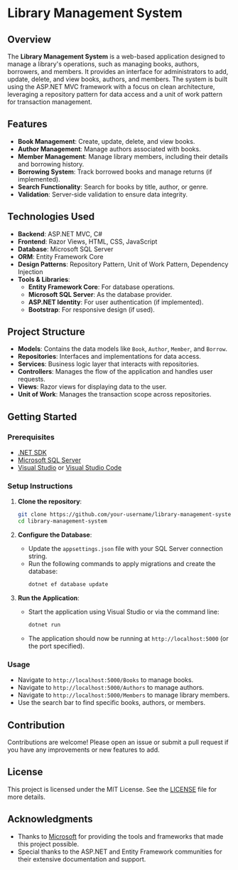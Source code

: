 # Library Management System

## Overview

The **Library Management System** is a web-based application designed to manage a library's operations, such as managing books, authors, borrowers, and members. It provides an interface for administrators to add, update, delete, and view books, authors, and members. The system is built using the ASP.NET MVC framework with a focus on clean architecture, leveraging a repository pattern for data access and a unit of work pattern for transaction management.

## Features

- **Book Management**: Create, update, delete, and view books.
- **Author Management**: Manage authors associated with books.
- **Member Management**: Manage library members, including their details and borrowing history.
- **Borrowing System**: Track borrowed books and manage returns (if implemented).
- **Search Functionality**: Search for books by title, author, or genre.
- **Validation**: Server-side validation to ensure data integrity.

## Technologies Used

- **Backend**: ASP.NET MVC, C#
- **Frontend**: Razor Views, HTML, CSS, JavaScript
- **Database**: Microsoft SQL Server
- **ORM**: Entity Framework Core
- **Design Patterns**: Repository Pattern, Unit of Work Pattern, Dependency Injection
- **Tools & Libraries**: 
  - **Entity Framework Core**: For database operations.
  - **Microsoft SQL Server**: As the database provider.
  - **ASP.NET Identity**: For user authentication (if implemented).
  - **Bootstrap**: For responsive design (if used).

## Project Structure

- **Models**: Contains the data models like `Book`, `Author`, `Member`, and `Borrow`.
- **Repositories**: Interfaces and implementations for data access.
- **Services**: Business logic layer that interacts with repositories.
- **Controllers**: Manages the flow of the application and handles user requests.
- **Views**: Razor views for displaying data to the user.
- **Unit of Work**: Manages the transaction scope across repositories.

## Getting Started

### Prerequisites

- [.NET SDK](https://dotnet.microsoft.com/download)
- [Microsoft SQL Server](https://www.microsoft.com/en-us/sql-server/sql-server-downloads)
- [Visual Studio](https://visualstudio.microsoft.com/) or [Visual Studio Code](https://code.visualstudio.com/)

### Setup Instructions

1. **Clone the repository**:
    ```bash
    git clone https://github.com/your-username/library-management-system.git
    cd library-management-system
    ```

2. **Configure the Database**:
    - Update the `appsettings.json` file with your SQL Server connection string.
    - Run the following commands to apply migrations and create the database:
        ```bash
        dotnet ef database update
        ```

3. **Run the Application**:
    - Start the application using Visual Studio or via the command line:
        ```bash
        dotnet run
        ```
    - The application should now be running at `http://localhost:5000` (or the port specified).

### Usage

- Navigate to `http://localhost:5000/Books` to manage books.
- Navigate to `http://localhost:5000/Authors` to manage authors.
- Navigate to `http://localhost:5000/Members` to manage library members.
- Use the search bar to find specific books, authors, or members.

## Contribution

Contributions are welcome! Please open an issue or submit a pull request if you have any improvements or new features to add.

## License

This project is licensed under the MIT License. See the [LICENSE](LICENSE) file for more details.

## Acknowledgments

- Thanks to [Microsoft](https://www.microsoft.com/) for providing the tools and frameworks that made this project possible.
- Special thanks to the ASP.NET and Entity Framework communities for their extensive documentation and support.
